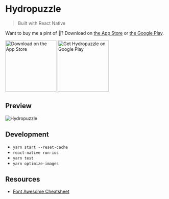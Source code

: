 # Hydropuzzle
> Built with React Native

Want to buy me a pint of :beer:? Download on
[the App Store](https://itunes.apple.com/app/id1294812505?mt=8) or
[the Google Play](https://play.google.com/store/apps/details?id=org.sobstel.hydropuzzle).

<p>
  <a href="https://itunes.apple.com/app/id1294812505?mt=8" target="_blank">
    <img src="https://www.sobstel.org/img/Download_on_the_App_Store_Badge_US-UK_135x40.svg" width="160" alt="Download on the App Store">
  </a>
  <a href="https://play.google.com/store/apps/details?id=org.sobstel.hydropuzzle" target="_blank">
    <img src="https://www.sobstel.org/img/google-play-badge.png" width="160" alt="Get Hydropuzzle on Google Play">
  </a>
</p>

## Preview

![Hydropuzzle](https://raw.githubusercontent.com/hydropuzzle/hydropuzzle/master/Hydropuzzle.jpg)

## Development

* `yarn start --reset-cache`
* `react-native run-ios`
* `yarn test`
* `yarn optimize-images`

## Resources

* [Font Awesome Cheatsheet](http://fontawesome.io/cheatsheet/)
